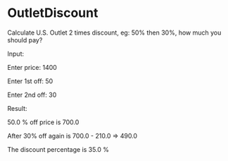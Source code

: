 # OutletDiscount

Calculate U.S. Outlet 2 times discount, eg: 50% then 30%, how much you should pay?

Input:

Enter price:  1400

Enter 1st off:  50

Enter 2nd off:  30

Result:

50.0 % off price is  700.0

After 30% off again is  700.0 - 210.0 => 490.0

The discount percentage is  35.0 %
